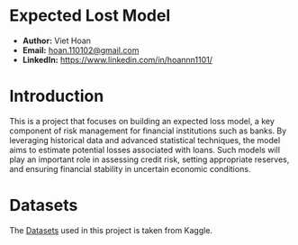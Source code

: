 # Expected Lost Model
- **Author:** Viet Hoan
- **Email:** hoan.110102@gmail.com
- **LinkedIn:** https://www.linkedin.com/in/hoannn1101/

# Introduction
This is a project that focuses on building an expected loss model, a key component of risk management for financial institutions such as banks. By leveraging historical data and advanced statistical techniques, the model aims to estimate potential losses associated with loans. Such models will play an important role in assessing credit risk, setting appropriate reserves, and ensuring financial stability in uncertain economic conditions.

# Datasets
The [Datasets](https://www.kaggle.com/datasets/gabrielsantello/wholesale-and-retail-orders-dataset) used in this project is taken from Kaggle.

